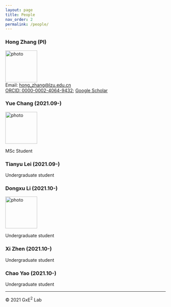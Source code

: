 ```yaml
---
layout: page
title: People
nav_order: 2
permalink: /people/
---
```


### Hong Zhang (PI)
<img src="../photo/ZH.jpg" alt="photo" width="100"/><br/> 
Email: hong_zhang@lzu.edu.cn <br/>
[ORCID: 0000-0002-4064-9432](https://orcid.org/0000-0002-4064-9432); [Google Scholar](https://scholar.google.com/citations?hl=en&user=dxVoC_kAAAAJ&view_op=list_works&sortby=pubdate)



### Yue Chang (2021.09-)
<img src="../photo/CY.jpg" alt="photo" width="100"/><br/>

MSc Student



### Tianyu Lei (2021.09-)

Undergraduate student



### Dongxu Li (2021.10-)

<img src="../photo/LDX.jpg" alt="photo" width="100"/><br/>

Undergraduate student



### Xi Zhen (2021.10-)

Undergraduate student



### Chao Yao (2021.10-)

Undergraduate student





-----

© 2021 GxE<sup>2</sup> Lab

